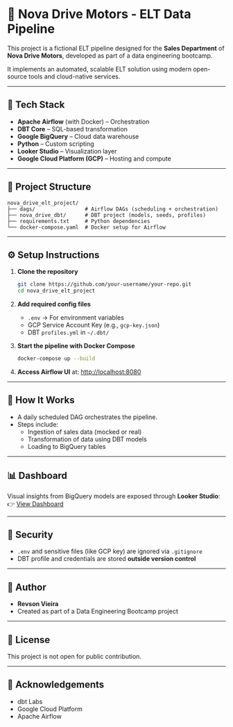
# 🚗 Nova Drive Motors - ELT Data Pipeline

This project is a fictional ELT pipeline designed for the **Sales Department** of **Nova Drive Motors**, developed as part of a data engineering bootcamp.

It implements an automated, scalable ELT solution using modern open-source tools and cloud-native services.

---

## 🚀 Tech Stack

- **Apache Airflow** (with Docker) – Orchestration
- **DBT Core** – SQL-based transformation
- **Google BigQuery** – Cloud data warehouse
- **Python** – Custom scripting
- **Looker Studio** – Visualization layer
- **Google Cloud Platform (GCP)** – Hosting and compute

---

## 📁 Project Structure

```
nova_drive_elt_project/
├── dags/                # Airflow DAGs (scheduling + orchestration)
├── nova_drive_dbt/      # DBT project (models, seeds, profiles)
├── requirements.txt     # Python dependencies
└── docker-compose.yaml  # Docker setup for Airflow
```

---

## ⚙️ Setup Instructions

1. **Clone the repository**
   ```bash
   git clone https://github.com/your-username/your-repo.git
   cd nova_drive_elt_project
   ```

2. **Add required config files**
   - `.env` → For environment variables
   - GCP Service Account Key (e.g., `gcp-key.json`)
   - DBT `profiles.yml` in `~/.dbt/`

3. **Start the pipeline with Docker Compose**
   ```bash
   docker-compose up --build
   ```

4. **Access Airflow UI** at: [http://localhost:8080](http://localhost:8080)

---

## 📅 How It Works

- A daily scheduled DAG orchestrates the pipeline.
- Steps include:
  - Ingestion of sales data (mocked or real)
  - Transformation of data using DBT models
  - Loading to BigQuery tables

---

## 📊 Dashboard

Visual insights from BigQuery models are exposed through **Looker Studio**:  
👉 [View Dashboard](https://shorturl.at/ZoccI)

---

## 🔐 Security

- `.env` and sensitive files (like GCP key) are ignored via `.gitignore`
- DBT profile and credentials are stored **outside version control**

---

## 👤 Author

- **Revson Vieira**
- Created as part of a Data Engineering Bootcamp project

---

## 📄 License

This project is not open for public contribution.

---

## 🙌 Acknowledgements

- dbt Labs
- Google Cloud Platform
- Apache Airflow

